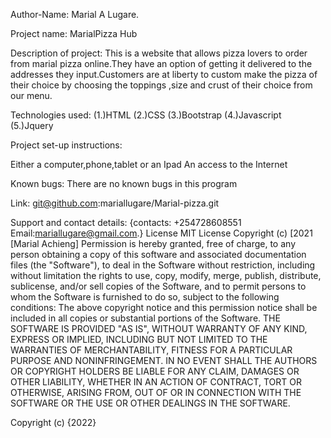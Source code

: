 Author-Name:
Marial A Lugare.

Project name:
MarialPizza Hub

Description of project:
This is a website that allows pizza lovers to order from marial pizza online.They have an option of getting it delivered to the addresses they input.Customers are at liberty to custom make the pizza of their choice by choosing the toppings ,size and crust of their choice from our menu.

Technologies used:
(1.)HTML
(2.)CSS
(3.)Bootstrap
(4.)Javascript
(5.)Jquery

Project set-up instructions:

Either a computer,phone,tablet or an Ipad
An access to the Internet


Known bugs:
There are no known bugs in this program

Link:
git@github.com:mariallugare/Marial-pizza.git

Support and contact details:
{contacts: +254728608551 Email:mariallugare@gmail.com.}
License
MIT License Copyright (c) [2021 [Marial Achieng] Permission is hereby granted, free of charge, to any person obtaining a copy of this software and associated documentation files (the "Software"), to deal in the Software without restriction, including without limitation the rights to use, copy, modify, merge, publish, distribute, sublicense, and/or sell copies of the Software, and to permit persons to whom the Software is furnished to do so, subject to the following conditions: The above copyright notice and this permission notice shall be included in all copies or substantial portions of the Software. THE SOFTWARE IS PROVIDED "AS IS", WITHOUT WARRANTY OF ANY KIND, EXPRESS OR IMPLIED, INCLUDING BUT NOT LIMITED TO THE WARRANTIES OF MERCHANTABILITY, FITNESS FOR A PARTICULAR PURPOSE AND NONINFRINGEMENT. IN NO EVENT SHALL THE AUTHORS OR COPYRIGHT HOLDERS BE LIABLE FOR ANY CLAIM, DAMAGES OR OTHER LIABILITY, WHETHER IN AN ACTION OF CONTRACT, TORT OR OTHERWISE, ARISING FROM, OUT OF OR IN CONNECTION WITH THE SOFTWARE OR THE USE OR OTHER DEALINGS IN THE SOFTWARE.

Copyright (c) {2022}

